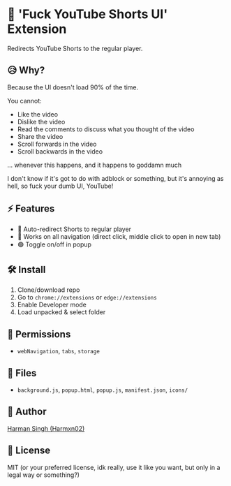 # 🚫 'Fuck YouTube Shorts UI' Extension

Redirects YouTube Shorts to the regular player.

## 😥 Why?

Because the UI doesn't load 90% of the time.

You cannot:
- Like the video
- Dislike the video
- Read the comments to discuss what you thought of the video
- Share the video
- Scroll forwards in the video
- Scroll backwards in the video

... whenever this happens, and it happens to goddamn much

I don't know if it's got to do with adblock or something, but it's annoying as hell, so fuck your dumb UI, YouTube!

## ⚡ Features

- 🔗 Auto-redirect Shorts to regular player
- 🔄 Works on all navigation (direct click, middle click to open in new tab)
- 🟢 Toggle on/off in popup

## 🛠️ Install

1. Clone/download repo
2. Go to `chrome://extensions` or `edge://extensions`
3. Enable Developer mode
4. Load unpacked & select folder

## 📝 Permissions

- `webNavigation`, `tabs`, `storage`

## 📁 Files

- `background.js`, `popup.html`, `popup.js`, `manifest.json`, `icons/`

## 👤 Author

[Harman Singh (Harmxn02)](https://github.com/Harmxn02/)

## 📄 License

MIT (or your preferred license, idk really, use it like you want, but only in a legal way or something?)
